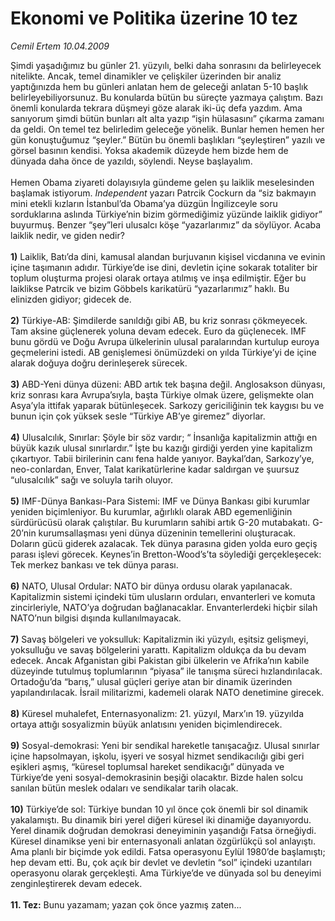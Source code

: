 # Ekonomi ve Politika üzerine 10 tez

*Cemil Ertem 10.04.2009*

<div class="taraf_structure_2col_1zq">
<div class="margen_n">



 <p>Şimdi yaşadığımız bu günler 21. yüzyılı, belki daha sonrasını da belirleyecek nitelikte. Ancak, temel dinamikler ve çelişkiler üzerinden bir analiz yaptığınızda hem bu günleri anlatan hem de geleceği anlatan 5-10 başlık belirleyebiliyorsunuz. Bu konularda bütün bu süreçte yazmaya çalıştım. Bazı önemli konularda tekrara düşmeyi göze alarak iki-üç defa yazdım. Ama sanıyorum şimdi bütün bunları alt alta yazıp “işin hülasasını” çıkarma zamanı da geldi. On temel tez belirledim geleceğe yönelik. Bunlar hemen hemen her gün konuştuğumuz “şeyler.” Bütün bu önemli başlıkları “şeyleştiren” yazılı ve görsel basının kendisi. Yoksa akademik düzeyde hem bizde hem de dünyada daha önce de yazıldı, söylendi. Neyse başlayalım. <br/><br/>Hemen Obama ziyareti dolayısıyla gündeme gelen şu laiklik meselesinden başlamak istiyorum. <i>Independent</i> yazarı Patrcik Cockurn da “siz bakmayın mini etekli kızların İstanbul’da Obama’ya düzgün İngilizceyle soru sorduklarına aslında Türkiye’nin bizim görmediğimiz yüzünde laiklik gidiyor” buyurmuş. Benzer “şey”leri ulusalcı köşe “yazarlarımız” da söylüyor. Acaba laiklik nedir, ve giden nedir? <b><br/><br/>1)</b> Laiklik, Batı’da dini, kamusal alandan burjuvanın kişisel vicdanına ve evinin içine taşımanın adıdır. Türkiye’de ise dini, devletin içine sokarak totaliter bir toplum oluşturma projesi olarak ortaya atılmış ve inşa edilmiştir. Eğer bu laiklikse Patrcik ve bizim Göbbels karikatürü “yazarlarımız” haklı. Bu elinizden gidiyor; gidecek de. <b><br/><br/>2)</b> Türkiye-AB: Şimdilerde sanıldığı gibi AB, bu kriz sonrası çökmeyecek. Tam aksine güçlenerek yoluna devam edecek. Euro da güçlenecek. IMF bunu gördü ve Doğu Avrupa ülkelerinin ulusal paralarından kurtulup euroya geçmelerini istedi. AB genişlemesi önümüzdeki on yılda Türkiye’yi de içine alarak doğuya doğru derinleşerek sürecek. <b><br/><br/>3)</b> ABD-Yeni dünya düzeni: ABD artık tek başına değil. Anglosakson dünyası, kriz sonrası kara Avrupa’sıyla, başta Türkiye olmak üzere, gelişmekte olan Asya’yla ittifak yaparak bütünleşecek. Sarkozy gericiliğinin tek kaygısı bu ve bunun için çok yüksek sesle “Türkiye AB’ye giremez” diyorlar. <b><br/><br/>4)</b> Ulusalcılık, Sınırlar: Şöyle bir söz vardır; “ İnsanlığa kapitalizmin attığı en büyük kazık ulusal sınırlardır.” İşte bu kazığı girdiği yerden yine kapitalizm çıkartıyor. Tabii birilerinin canı fena halde yanıyor. Baykal’dan, Sarkozy’ye, neo-conlardan, Enver, Talat karikatürlerine kadar saldırgan ve şuursuz “ulusalcılık” sağı ve soluyla tarih oluyor. <b><br/><br/>5)</b> IMF-Dünya Bankası-Para Sistemi: IMF ve Dünya Bankası gibi kurumlar yeniden biçimleniyor. Bu kurumlar, ağırlıklı olarak ABD egemenliğinin sürdürücüsü olarak çalıştılar. Bu kurumların sahibi artık G-20 mutabakatı. G-20’nin kurumsallaşması yeni dünya düzeninin temellerini oluşturacak. Doların gücü giderek azalacak. Tek dünya parasına giden yolda euro geçiş parası işlevi görecek. Keynes’in Bretton-Wood’s’ta söylediği gerçekleşecek: Tek merkez bankası ve tek dünya parası. <b><br/><br/>6)</b> NATO, Ulusal Ordular: NATO bir dünya ordusu olarak yapılanacak. Kapitalizmin sistemi içindeki tüm ulusların orduları, envanterleri ve komuta zincirleriyle, NATO’ya doğrudan bağlanacaklar. Envanterlerdeki hiçbir silah NATO’nun bilgisi dışında kullanılmayacak. <b><br/><br/>7)</b> Savaş bölgeleri ve yoksulluk: Kapitalizmin iki yüzyılı, eşitsiz gelişmeyi, yoksulluğu ve savaş bölgelerini yarattı. Kapitalizm oldukça da bu devam edecek. Ancak Afganistan gibi Pakistan gibi ülkelerin ve Afrika’nın kabile düzeyinde tutulmuş toplumlarının “piyasa” ile tanışma süreci hızlandırılacak. Ortadoğu’da “barış,” ulusal güçleri geriye atan bir dinamik üzerinden yapılandırılacak. İsrail militarizmi, kademeli olarak NATO denetimine girecek. <b><br/><br/>8)</b> Küresel muhalefet, Enternasyonalizm: 21. yüzyıl, Marx’ın 19. yüzyılda ortaya attığı sosyalizmin büyük anlatısını yeniden biçimlendirecek. <b><br/><br/>9)</b> Sosyal-demokrasi: Yeni bir sendikal hareketle tanışacağız. Ulusal sınırlar içine hapsolmayan, işkolu, işyeri ve sosyal hizmet sendikacılığı gibi geri eşikleri aşmış, “küresel toplumsal hareket sendikacığı” dünyada ve Türkiye’de yeni sosyal-demokrasinin beşiği olacaktır. Bizde halen solcu sanılan bütün meslek odaları ve sendikalar tarih olacak. <b><br/><br/>10)</b> Türkiye’de sol: Türkiye bundan 10 yıl önce çok önemli bir sol dinamik yakalamıştı. Bu dinamik biri yerel diğeri küresel iki dinamiğe dayanıyordu. Yerel dinamik doğrudan demokrasi deneyiminin yaşandığı Fatsa örneğiydi. Küresel dinamikse yeni bir enternasyonali anlatan özgürlükçü sol anlayıştı. Ama planlı bir biçimde yok edildi. Fatsa operasyonu Eylül 1980’de başlamıştı; hep devam etti. Bu, çok açık bir devlet ve devletin “sol” içindeki uzantıları operasyonu olarak gerçekleşti. Ama Türkiye’de ve dünyada sol bu deneyimi zenginleştirerek devam edecek. <b><br/><br/>11. Tez:</b> Bunu yazamam; yazan çok önce yazmış zaten...</p>
<br/>
<br/>
<br/>



<br/>


<div id="taraf_not">
</div>

</div>


</div>
